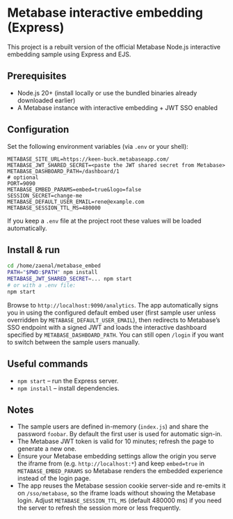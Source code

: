 # Metabase interactive embedding (Express)

This project is a rebuilt version of the official Metabase Node.js interactive embedding sample using Express and EJS.

## Prerequisites

- Node.js 20+ (install locally or use the bundled binaries already downloaded earlier)
- A Metabase instance with interactive embedding + JWT SSO enabled

## Configuration

Set the following environment variables (via `.env` or your shell):

```
METABASE_SITE_URL=https://keen-buck.metabaseapp.com/
METABASE_JWT_SHARED_SECRET=<paste the JWT shared secret from Metabase>
METABASE_DASHBOARD_PATH=/dashboard/1
# optional
PORT=9090
METABASE_EMBED_PARAMS=embed=true&logo=false
SESSION_SECRET=change-me
METABASE_DEFAULT_USER_EMAIL=rene@example.com
METABASE_SESSION_TTL_MS=480000
```

If you keep a `.env` file at the project root these values will be loaded automatically.

## Install & run

```bash
cd /home/zaenal/metabase_embed
PATH="$PWD:$PATH" npm install
METABASE_JWT_SHARED_SECRET=... npm start
# or with a .env file:
npm start
```

Browse to `http://localhost:9090/analytics`. The app automatically signs you in using the configured default embed user (first sample user unless overridden by `METABASE_DEFAULT_USER_EMAIL`), then redirects to Metabase’s SSO endpoint with a signed JWT and loads the interactive dashboard specified by `METABASE_DASHBOARD_PATH`. You can still open `/login` if you want to switch between the sample users manually.

## Useful commands

- `npm start` – run the Express server.
- `npm install` – install dependencies.

## Notes

- The sample users are defined in-memory (`index.js`) and share the password `foobar`. By default the first user is used for automatic sign-in.
- The Metabase JWT token is valid for 10 minutes; refresh the page to generate a new one.
- Ensure your Metabase embedding settings allow the origin you serve the iframe from (e.g. `http://localhost:*`) and keep `embed=true` in `METABASE_EMBED_PARAMS` so Metabase renders the embedded experience instead of the login page.
- The app reuses the Metabase session cookie server-side and re-emits it on `/sso/metabase`, so the iframe loads without showing the Metabase login. Adjust `METABASE_SESSION_TTL_MS` (default 480000 ms) if you need the server to refresh the session more or less frequently.
